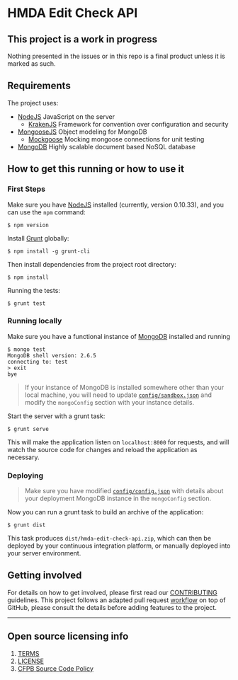 # HMDA Edit Check API

## This project is a work in progress
Nothing presented in the issues or in this repo is a final product unless it is marked as such.



## Requirements

The project uses:

 - [NodeJS](http://nodejs.org) JavaScript on the server
   - [KrakenJS](http://krakenjs.com) Framework for convention over configuration and security
 - [MongooseJS](http://mongoosejs.com) Object modeling for MongoDB
   - [Mockgoose](https://github.com/mccormicka/Mockgoose) Mocking mongoose connections for unit testing
 - [MongoDB](http://mongodb.org) Highly scalable document based NoSQL database

## How to get this running or how to use it

### First Steps
Make sure you have [NodeJS](https://nodejs.org) installed (currently, version 0.10.33), and you can use the `npm` command:

```shell
$ npm version
```

Install [Grunt](http://gruntjs.com) globally:

```shell
$ npm install -g grunt-cli
```

Then install dependencies from the project root directory:

```shell
$ npm install
```

Running the tests:
```shell
$ grunt test
```

### Running locally
Make sure you have a functional instance of [MongoDB](http://mongodb.org) installed and running

```shell
$ mongo test
MongoDB shell version: 2.6.5
connecting to: test
> exit
bye
```

 > If your instance of MongoDB is installed somewhere other than your local machine, you will need to update [`config/sandbox.json`](config/sandbox.json) and modify the `mongoConfig` section with your instance details.

Start the server with a grunt task:

```shell
$ grunt serve
```

This will make the application listen on `localhost:8000` for requests, and will watch the source code for changes and reload the application as necessary.

### Deploying
 > Make sure you have modified [`config/config.json`](config/config.json) with details about your deployment MongoDB instance in the `mongoConfig` section.

Now you can run a grunt task to build an archive of the application:

```shell
$ grunt dist
```

This task produces `dist/hmda-edit-check-api.zip`, which can then be deployed by your continuous integration platform, or manually deployed into your server environment.

## Getting involved

For details on how to get involved, please first read our [CONTRIBUTING](CONTRIBUTING.md) guidelines.
This project follows an adapted pull request [workflow](https://github.com/cfpb/hmda-pilot/wiki/GitHub-workflow) on top of GitHub, please consult the details before adding features to the project.


----

## Open source licensing info
1. [TERMS](TERMS.md)
2. [LICENSE](LICENSE)
3. [CFPB Source Code Policy](https://github.com/cfpb/source-code-policy/)
